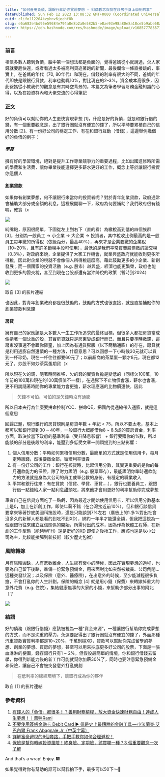 ```yaml
---
title: "如何善用負債，讓銀行幫助你實現夢想 — 財商觀念與我在炒房手身上學到的事"
datePublished: Sun Feb 12 2023 13:08:32 GMT+0000 (Coordinated Universal Time)
cuid: clifoll2204kzyhnv6jechf8k
slug: e5a682e4bd95e59684e794a8e8b2a0e582b5-e8ae93e98a80e8a18ce5b9abe58aa9e4bda0e5afa6e78fbee5a4a2e683b3-e8b2a1e59586e8a780e5bfb5e88887e68891e59ca8e78292e688bfe6898be8baabe4b88ae5adb8e588b0e79a84e4ba8b-492411323818
cover: https://cdn.hashnode.com/res/hashnode/image/upload/v1685777835712/36c9fbe0-e1d5-45eb-9e63-cf6a3fc0b616.png

---
```


### 前言

相信多數人聽到負債，腦中第一個想法都是負面的，覺得爸媽從小就說過，欠人家錢就要趕快還，或者看過太多被高利貸追著跑的新聞，最後爛命一條直接跳的，事實上，在爸媽的年代（70, 80年代）和現在，借錢的利率有很大的不同，爸媽的年代即使是跟銀行貸款，利率也動輒10%，對比現在的2–3%，資金成本高很多，因此爸媽從小教我們的觀念是有其時空背景的，本篇文為筆者學習財務金融知識的心得，以及在投資群內和大佬交流的心得筆記

### 正文

好的負債可以幫助你的人生更快實現夢想 \[1\]，什麼是好的負債，就是和銀行借的錢，有一個重要觀念是，出了銀行圈就沒有便宜的錢了，所以平時要累積自己的信用分數 \[2\]、有一份好公司的穩定工作、有在和銀行互動（借錢），這邊舉例幾個好的負債的例子：

#### ***學貸***

擁有好的學習環境，絕對是提升工作專業競爭力的重要過程，比如出國進修時所需的學費和生活費，讓你畢業後能選擇更多薪水更好的工作，概念上等於讓銀行投資你這個人

#### 創業貸款

如果你有創業夢想，何不讓銀行來當你的投資者呢？對於青年創業貸款，政府通常會補助大部分或全額的利息，這裡展開聊一下，政府為何要補助？我們政府很有錢嗎，確實（x

![](https://cdn.hashnode.com/res/hashnode/image/upload/v1685777827836/9e89c65e-cb4c-423c-a168-95679d81d9d4.jpeg)

純嘴砲，原因很簡單，下圖從左上到右下（直的看）為繳稅高到低的四個族群 \[3\]，分別為一般員工 -> 小企業 -> 大企業 -> 投資者，其中稅收比例最高的是一般員工每年繳的所得稅（依級距分，最高40%），再來才是企業要繳的企業稅（10~20%，且有許多節稅手段可使用），最低的是我們平常買賣股票繳的證交稅（0.3%），對政府來說，企業提供了大家工作機會，就業興盛政府就能收到更多所得稅，因此對企業的稅就不會像個人所得稅這麼高，藉此鼓勵更多的小企業、新創發展；而一個國家的投資活動（e.g. 股市）越興盛，經濟也能更繁榮，政府也能收到更多的證交稅，甚至到現在台股都還有當沖降稅的政策（暫時到2024）

![](https://cdn.hashnode.com/res/hashnode/image/upload/v1685777830932/43a73e07-9520-4a0a-bfb1-ff89a6cd79ef.png)

取自 \[3\] 的影片連結

也因此，對青年創業政府都是很鼓勵的，鼓勵的方式也很直接，就是直接補貼你的創業貸款利息錢

#### 房貸

擁有自己的家應該是大多數人一生工作所追求的最終目標，但很多人都把房貸當成像揹著一個沈重的殼，其實房貸就只是房東變成銀行而已，而且只要準時繳錢，這房東沒事還不會跟你雞歪，加上因為有通貨膨脹（以下簡稱通膨）的存在，房貸就是利用通膨自然還債的一種方法，什麼意思？可以回想一下小時候30元就可以買到一杯珍奶，現在一杯往往都要60元了；以前超商的茶葉蛋一顆才8元，現在都12元了，炒股不如炒茶葉蛋期貨（x

所以現在欠的錢，隨著時間推移，欠的錢的實質負擔是變低的（同樣欠100萬，10年前的100萬和現在的100萬價值不一樣），在通膨下不止物價會漲，薪水也會漲，更不用說隨著時間你的專業能力會更強，薪水理應漲的比物價還快，因此

> 欠錢不可怕，可怕的是欠錢時沒有通膨

所以日本央行為什麼要拼命控制YCC、拼命QE，把國內從通縮帶入通膨，就是這個意思

回歸正題，現行銀行的房貸規則是房貸年數 + 年紀 < 75，所以不要太老，基本上都可以和銀行貸到30 ~ 40年，一般銀行大概能借你8 ~ 8.5成的買房資金，利率方面，取決於當下政府的基準利率（受升降息影響） + 銀行要賺你的%數，所以能談的部分是後段的利率，能壓到多低受文章一開頭提到的三點影響：

1.  個人信用分數：平時如何累積信用分數，最簡單的方式就是使用信用卡，每月定時繳錢，然後要繳全部，循環利率很貴
2.  有一份好公司的工作：銀行在核貸時，比起信用分數，其實更重要的是你的每月還款能力的保證，除了財力證明（e.g. 股票庫存），最能證明你準時還款能力的方法就是身為大公司的員工或軍公教的身份，有穩定的職業收入
3.  平常和銀行往來：有在貸款（信貸、學貸、車貸….），銀行也要養員工，跟銀行借一點錢給人家一點利息甜頭吃，將來他才會用更好的利率幫助你完成夢想

筆者自己在信貸方面吃了一點虧，因為最近才開始使用信用卡，所以信用分數基本上是0，加上在新創工作，即使年薪不錯（在台灣接近前10%），但和銀行談信貸要拿來等著抄底美國科技股時，還是只能談到7%左右（廣告上的1.多%對出社會沒多久的新鮮人都是看的到吃不到XD），綁約一年半才能還全額，但我把這視為一個跟銀行往來建立互信關係的開始，所需付出的成本，因為作為軟體工程師，在新創的工作型態（能夠WFH）還是挺好的XD 即使之後換工作，應該也還是以小公司為主，比較能接觸到新技術（較少歷史包袱）

### 風險轉嫁

月有陰晴圓缺，人有悲歡離合，人生總有衰小的時候，因此在實現夢想的過程，也要為自己留下後路，準備一份緊急預備金，用來面對比如突然被裁員、公司倒閉…這種突發狀況；以及保險（意外、醫療險），在出意外的時候，至少能減輕很多負擔，不會打亂你的人生計劃，保險的概念 \[4\] 就是用小錢（保費）來轉嫁掉重大的意外花費（e.g. 住院），集結健康無事的大家的小錢，來幫助少部分出事的阿北（？

![](https://cdn.hashnode.com/res/hashnode/image/upload/v1685777833120/ec6645e0-f749-435d-840a-83bae277c19c.jpeg)

### 結語

好的債務（跟銀行借錢）應該被視為一種"資金來源”，一種讓銀行幫助你完成夢想的方式，而不是沈重的壓力，永遠要記得出了銀行圈就沒有便宜的錢了，外面那種汽車貸款實質利率都是10~20%，千萬別碰XD，貸款可以幫助你完成留學的夢想、創業的夢想、買房的夢想，甚至可以用來抄底更多好公司的股票，下面是一張血淋淋的梗圖，錢存銀行只有1 ~ 2%，但假設最簡單的情境，你和銀行借錢去留學，你得到新能力後的新工作可能就幫你加薪30%了，同時也要注意緊急預備金和保險，讓自己不會被突發意外打亂規劃

> 在低利率的總經環境下，讓銀行成為你的夥伴

取自 \[1\] 的影片連結

### 參考資料

1.  [有錢人的「負債」都很多！？善用財務槓桿，放大資金快速財務自由！達成人生夢想！｜蕾咪Rami](https://www.youtube.com/watch?v=oqdk1_pGztE)
2.  [不要使用簽帳金融卡 Debit Card ► 這是史上最糟糕的金融工具 — 小法蘭克·艾巴內爾 Frank Abagnale Jr（中英字幕）](https://www.youtube.com/watch?v=5YPkvbqknIs)
3.  [詳解富豪避稅的6個套路，手把手教你如何合理避稅！](https://www.youtube.com/watch?v=PhOZY3nndTU&t=400s)
4.  [保險是幫你轉嫁投資風險！終身險、定期險，該買哪一種？3 個重要觀念一次了解](https://www.managertoday.com.tw/books/view/65457)

And that’s a wrap! Enjoy. 🎆

如果覺得對你有幫助的話可以幫我拍下手，最多可以50下～👏